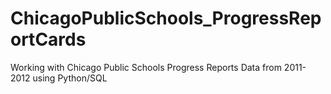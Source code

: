 # ChicagoPublicSchools_ProgressReportCards
Working with Chicago Public Schools Progress Reports Data from 2011-2012 using Python/SQL
